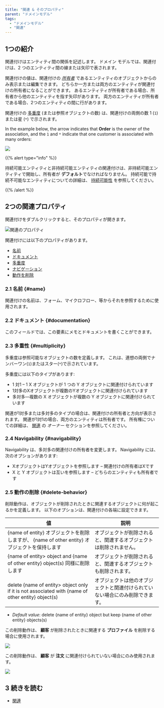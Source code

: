 ```yaml
---
title: "関連 & そのプロパティ"
parent: "ドメインモデル"
tags:
  - "ドメインモデル"
  - "関連"
---
```


## 1つの紹介

関連付けはエンティティ間の関係を記述します。 ドメイン モデルでは、関連付けは、2 つのエンティティ間の線または矢印で表されます。

関連付けの値は、関連付けの _[所有者](associations#owner)_ であるエンティティのオブジェクトからのみ表示または編集できます。 どちらか一方または両方のエンティティが関連付けの所有者になることができます。 あるエンティティが所有者である場合、所有者から他のエンティティを指す矢印があります。 両方のエンティティが所有者である場合、2つのエンティティの間に行があります。

関連付けの [多重度](#multiplicity) (または参照オブジェクトの数) は、関連付けの両側の数 1 (`1`) または星 (`*`) で示されます。

In the example below, the arrow indicates that **Order** is the owner of the association, and the `1` and `*` indicate that one customer is associated with many orders:

![](attachments/domain-model-editor/918217.png)

{{% alert type="info" %}}

持続可能エンティティと非持続可能エンティティの関連付けは、非持続可能エンティティで開始し、所有者が **デフォルト**でなければなりません。 持続可能で持続不可能なエンティティについての詳細は、 [持続可能性](persistability) を参照してください。

{{% /alert %}}

## 2つの関連プロパティ

関連付けをダブルクリックすると、そのプロパティが開きます。

![関連のプロパティ](attachments/association-properties/dm-association-properties.png)


関連付けには以下のプロパティがあります。

* [名前](#name)
* [ドキュメント](#documentation)
* [多重度](#multiplicity)
* [ナビゲーション](#navigability)
* [動作を削除](#delete-behavior)

### 2.1 名前 {#name}

関連付けの名前は、フォーム、マイクロフロー、等からそれを参照するために使用されます。

### 2.2 ドキュメント {#documentation}

このフィールドでは、この要素にメモとドキュメントを書くことができます。

### 2.3 多重性 {#multiplicity}

多重度は参照可能なオブジェクトの数を定義します。 これは、連想の両側でナンバーワン(`1`)またはスター(`*`)で示されています。

多重度には以下のタイプがあります:

* 1 対1 – 1 X オブジェクトが 1 つの Y オブジェクトに関連付けられています
* 1対多のXオブジェクトが複数のYオブジェクトに関連付けられています
* 多対多―複数の X オブジェクトが複数の Y オブジェクトに関連付けられています

関連が1対多または多対多のタイプの場合は、関連付けの所有者と方向が表示されます。 関連が1対1の場合、両方のエンティティは所有者です。 所有権についての詳細は、 [関連](associations#owner) の *オーナー* セクションを参照してください。

### 2.4 Navigability {#navigability}

Navigability は、多対多の関連付けの所有者を変更します。 Navigability には、次のオプションがあります:

* XオブジェクトはYオブジェクトを参照します – 関連付けの所有者はXです
* X と Y オブジェクトは互いを参照します – どちらのエンティティも所有者です

### 2.5 動作の削除 {#delete-behavior}

削除動作は、オブジェクトが削除されたときに関連するオブジェクトに何が起こるかを定義します。 以下のオプションは、関連付けの各端に設定できます。

| 値                                                                                                 | 説明                                     |
| ------------------------------------------------------------------------------------------------- | -------------------------------------- |
| {name of entity} オブジェクトを削除しますが、 {name of other entity} オブジェクトを保持します                               | オブジェクトが削除されると、関連するオブジェクトは削除されません。      |
| {name of entity> object and {name of other entity} object(s) 同様に削除します                             | オブジェクトが削除されると、関連するオブジェクトも削除されます。       |
| delete {name of entity> object only if it is not associated with {name of other entity} object(s) | オブジェクトは他のオブジェクトと関連付けられていない場合にのみ削除できます。 |

* *Default value*: delete {name of entity} object but keep {name of other entity} objects(s)

この削除動作は、 **顧客** が削除されたときに関連する **プロファイル** を削除する場合に使用されます。

![](attachments/domain-model-editor/918143.png)

この削除動作は、 **顧客** が **注文** に関連付けられていない場合にのみ使用されます。

![](attachments/domain-model-editor/918146.png)

## 3 続きを読む

* [関連](関連)